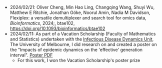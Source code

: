 - 2024/02/21: Oliver Cheng, Min Hao Ling, Changqing Wang, Shuyi Wu, Matthew E Ritchie, Jonathan Göke, Noorul Amin, Nadia M Davidson, Flexiplex: a versatile demultiplexer and search tool for omics data, _Bioinformatics_, 2024;, btae102, https://doi.org/10.1093/bioinformatics/btae102
- 2024/02/11: As part of a Vacation Scholarship (Faculty of Mathematics and Statistics) undertaken with the [Infectious Disease Dynamics Unit](https://mspgh.unimelb.edu.au/research-groups/centre-for-epidemiology-and-biostatistics-research/infectious-disease-dynamics), The University of Melbourne, I did research on and created a poster on the "Impacts of epidemic dynamics on the 'effective' generation interval". [Poster PDF](//works/impacts_on_generation_interval.pdf)
  - For this work, I won the Vacation Scholarship's poster prize